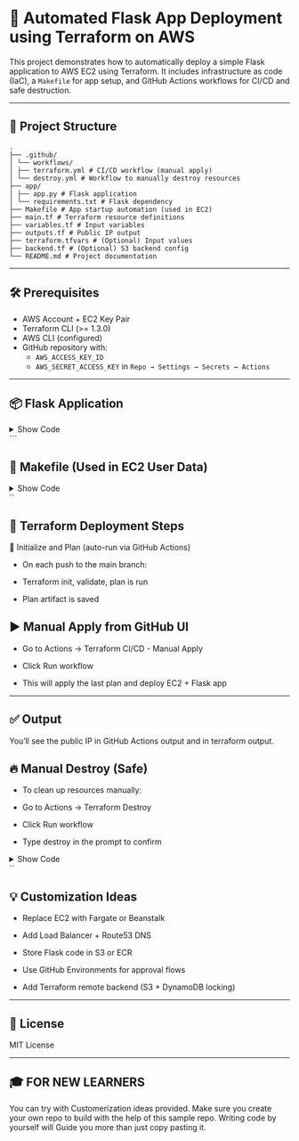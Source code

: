# 🚀 Automated Flask App Deployment using Terraform on AWS

This project demonstrates how to automatically deploy a simple Flask application to AWS EC2 using Terraform. It includes infrastructure as code (IaC), a `Makefile` for app setup, and GitHub Actions workflows for CI/CD and safe destruction.

---

## 📁 Project Structure

```
.
├── .github/
│ └── workflows/
│ ├── terraform.yml # CI/CD workflow (manual apply)
│ └── destroy.yml # Workflow to manually destroy resources
├── app/
│ ├── app.py # Flask application
│ └── requirements.txt # Flask dependency
├── Makefile # App startup automation (used in EC2)
├── main.tf # Terraform resource definitions
├── variables.tf # Input variables
├── outputs.tf # Public IP output
├── terraform.tfvars # (Optional) Input values
├── backend.tf # (Optional) S3 backend config
└── README.md # Project documentation
```

---

## 🛠️ Prerequisites

- AWS Account + EC2 Key Pair
- Terraform CLI (>= 1.3.0)
- AWS CLI (configured)
- GitHub repository with:
    - `AWS_ACCESS_KEY_ID`
    - `AWS_SECRET_ACCESS_KEY` in `Repo → Settings → Secrets → Actions`

---

## 📦 Flask Application

<details> <summary>Show Code</summary>

# File: app/app.py
from flask import Flask
app = Flask(__name__)

@app.route('/')
def hello():
return "Hello from Flask deployed with Terraform on AWS!"

if __name__ == "__main__":
app.run(host='0.0.0.0', port=80)

</details> ```


## 🔧 Makefile (Used in EC2 User Data)

<details> <summary>Show Code</summary>

install:
echo "Starting Flask app installation..." /
cd app && pip3 install -r requirements.txt /
cd app && nohup python3 app.py &

</details>``


## 🚀 Terraform Deployment Steps
🔁 Initialize and Plan (auto-run via GitHub Actions)
* On each push to the main branch:

* Terraform init, validate, plan is run
 
* Plan artifact is saved
 
## ▶️ Manual Apply from GitHub UI
* Go to Actions → Terraform CI/CD - Manual Apply

* Click Run workflow

* This will apply the last plan and deploy EC2 + Flask app

---

## ✅ Output
You’ll see the public IP in GitHub Actions output and in terraform output.

## 🔥 Manual Destroy (Safe)
* To clean up resources manually:
 
* Go to Actions → Terraform Destroy

* Click Run workflow

* Type destroy in the prompt to confirm
 
<details> <summary>Show Code</summary>

inputs:
confirm: "destroy"  # Required to continue

</details>``

## 💡 Customization Ideas
* Replace EC2 with Fargate or Beanstalk

* Add Load Balancer + Route53 DNS
 
* Store Flask code in S3 or ECR

* Use GitHub Environments for approval flows

* Add Terraform remote backend (S3 + DynamoDB locking)

---

## 📜 License
MIT License

---

## 🎓 FOR NEW LEARNERS

You can try with Customerization ideas provided.
Make sure you create your own repo to build with the help of this sample repo.
Writing code by yourself will Guide you more than just copy pasting it.
